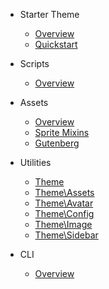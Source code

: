 * Starter Theme

  * [Overview](starter-theme/overview.md)
  * [Quickstart](starter-theme/quickstart.md)

* Scripts

  * [Overview](starter-theme/scripts/overview.md)

* Assets

  * [Overview](starter-theme/assets/overview.md)
  * [Sprite Mixins](starter-theme/assets/sprite-mixins.md)
  * [Gutenberg](starter-theme/assets/gutenberg.md)

* Utilities

  * [Theme](starter-theme/utilities/theme.md)
  * [Theme\Assets](starter-theme/utilities/theme-assets.md)
  * [Theme\Avatar](starter-theme/utilities/theme-avatar.md)
  * [Theme\Config](starter-theme/utilities/theme-config.md)
  * [Theme\Image](starter-theme/utilities/theme-image.md)
  * [Theme\Sidebar](starter-theme/utilities/theme-sidebar.md)

* CLI

  * [Overview](starter-theme/cli/overview.md)
